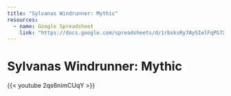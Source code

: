```yaml
---
title: "Sylvanas Windrunner: Mythic"
resources: 
  - name: Google Spreadsheet
    link: "https://docs.google.com/spreadsheets/d/1rbsksRy7AySIelFqPG7X4SQaA8OWQBTSnphMVsXEaUw/edit"
---
```


# Sylvanas Windrunner: Mythic

{{< youtube 2qs6nimCUqY >}}